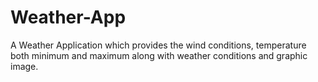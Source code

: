 # Weather-App
A Weather Application which provides the wind conditions, temperature both minimum and maximum along with weather conditions and graphic image.
